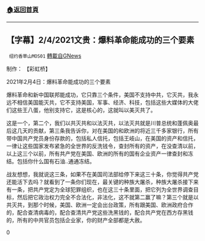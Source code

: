 ###  [:house:返回首頁](https://github.com/ourhimalayas/txt)
---

## 【字幕】2/4/2021文贵：爆料革命能成功的三个要素
` 纽约香草山MOS01` [轉載自GNews](https://gnews.org/zh-hans/903006/)

制作： 【彩虹桥】



2021年2月4日：爆料革命能成功的三个要素

爆料革命和新中国联邦能成功，它只靠三个条件，美国不支持中共，它灭共，我永远不相信美国能灭共，它不支持美国，军事、经济、科技，包括这些大媒体的大佬们这些王八蛋，他别支持它，这是核心的，这就叫以美灭共了。

这是一个，第二个，我们以共灭共和以法灭共，以法灭共就是川普总统和蓬佩奥最后这几天的贡献，第三条我告诉你，对在美国的和欧洲的将近三千多家银行，所有带中国共产党员身份存款的，包括私人信托，包括王岐山，在美国的资产和信托，一律让这些国家发布紧急的全世界的反洗钱令，查封所有的资产，在没查清以前，以上这三个以前，所有共产党在美国、欧洲的所有的国有企业资产一律查封和冻结。包括你什么国有石油..通通冻结。

战友想想，我就说这三条，如果不在美国司法部给停下来这三十条，你觉得共产党还能活下去吗？就看到了一条你们现在，最关键的种族大屠杀，种族大屠杀接下来有一条，把共产党定为全球犯罪组织，也在这三十条里面，把它列为全世界调查目标，然后把它政治权力完全不合法化，非法化，这不就第二赢了嘛？第三个就是以共灭共，到那个时候，美国、欧洲一定会出台政策，所有跟美国、欧洲政府合作的，配合查清病毒的，配合查清共产党这些洗黑钱的，配合共产党在西方存黑钱的，所有的中共官员包括企业家，你的财产全部都是大赦。

0
